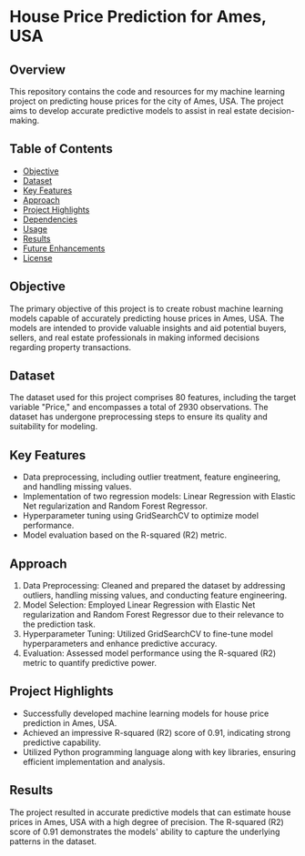 # House Price Prediction for Ames, USA

## Overview

This repository contains the code and resources for my machine learning project on predicting house prices for the city of Ames, USA. The project aims to develop accurate predictive models to assist in real estate decision-making.

## Table of Contents

- [Objective](#objective)
- [Dataset](#dataset)
- [Key Features](#key-features)
- [Approach](#approach)
- [Project Highlights](#project-highlights)
- [Dependencies](#dependencies)
- [Usage](#usage)
- [Results](#results)
- [Future Enhancements](#future-enhancements)
- [License](#license)

## Objective

The primary objective of this project is to create robust machine learning models capable of accurately predicting house prices in Ames, USA. The models are intended to provide valuable insights and aid potential buyers, sellers, and real estate professionals in making informed decisions regarding property transactions.

## Dataset

The dataset used for this project comprises 80 features, including the target variable "Price," and encompasses a total of 2930 observations. The dataset has undergone preprocessing steps to ensure its quality and suitability for modeling.

## Key Features

- Data preprocessing, including outlier treatment, feature engineering, and handling missing values.
- Implementation of two regression models: Linear Regression with Elastic Net regularization and Random Forest Regressor.
- Hyperparameter tuning using GridSearchCV to optimize model performance.
- Model evaluation based on the R-squared (R2) metric.

## Approach

1. Data Preprocessing: Cleaned and prepared the dataset by addressing outliers, handling missing values, and conducting feature engineering.
2. Model Selection: Employed Linear Regression with Elastic Net regularization and Random Forest Regressor due to their relevance to the prediction task.
3. Hyperparameter Tuning: Utilized GridSearchCV to fine-tune model hyperparameters and enhance predictive accuracy.
4. Evaluation: Assessed model performance using the R-squared (R2) metric to quantify predictive power.

## Project Highlights

- Successfully developed machine learning models for house price prediction in Ames, USA.
- Achieved an impressive R-squared (R2) score of 0.91, indicating strong predictive capability.
- Utilized Python programming language along with key libraries, ensuring efficient implementation and analysis.


## Results

The project resulted in accurate predictive models that can estimate house prices in Ames, USA with a high degree of precision. The R-squared (R2) score of 0.91 demonstrates the models' ability to capture the underlying patterns in the dataset.



